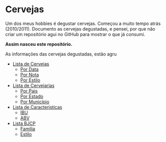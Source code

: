 # Cervejas

Um dos meus hobbies é degustar cervejas. Começou a muito tempo atrás (2010/2011).
Documento as cervejas degustadas, e pensei, por que não criar um repositório agui no GitHub para mostrar o que já consumi.

**Assim nasceu este repositório.**

As informações das cervejas degustadas, estão agru

- [Lista de Cervejas](listagem/cerveja.md)
  - [Por Data](listagem/cerveja/pordata.md)
  - [Por Nota](listagem/cerveja/pornota.md)
  - [Por Estilo](listagem/cerveja/porestilo.md)
- [Lista de Cervejarias](listagem/cervejaria.md)
  - [Por Pais](listagem/cervejaria/porpais.md)
  - [Por Estado](listagem/cervejaria/porestado.md)
  - [Por Município](listagem/cervejaria/pormunicipio.md)
- [Lista de Caracteristicas](listagem/caracteristicas.md)
  - [IBU](listagem/caracteristicase/ibu.md)
  - [ABV](listagem/caracteristicase/abv.md)
- [Lista BJCP](listagem/bjcp.md)
  - [Familia](listagem/bjcp/familia.md)
  - [Estilo](listagem/bjcp/estilo.md)
